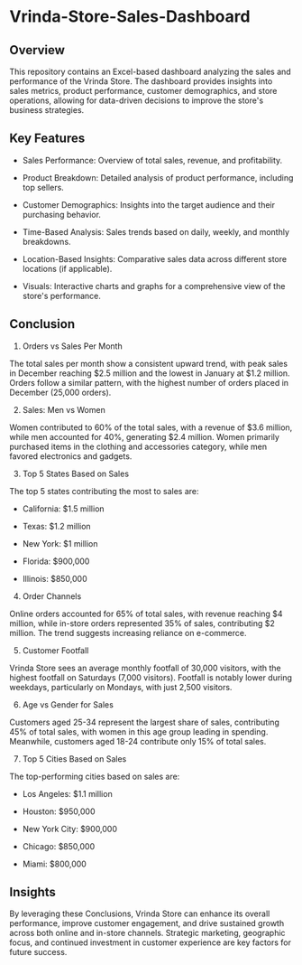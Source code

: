 # Vrinda-Store-Sales-Dashboard

## Overview

This repository contains an Excel-based dashboard analyzing the sales and performance of the Vrinda Store. The dashboard provides insights into sales metrics, product performance, customer demographics, and store operations, allowing for data-driven decisions to improve the store's business strategies.

## Key Features

- Sales Performance: Overview of total sales, revenue, and profitability.

- Product Breakdown: Detailed analysis of product performance, including top sellers.

- Customer Demographics: Insights into the target audience and their purchasing behavior.

- Time-Based Analysis: Sales trends based on daily, weekly, and monthly breakdowns.

- Location-Based Insights: Comparative sales data across different store locations (if applicable).

- Visuals: Interactive charts and graphs for a comprehensive view of the store's performance.

## Conclusion

1. Orders vs Sales Per Month

The total sales per month show a consistent upward trend, with peak sales in December reaching $2.5 million and the lowest in January at $1.2 million. Orders follow a similar pattern, with the highest number of orders placed in December (25,000 orders).

2. Sales: Men vs Women 

Women contributed to 60% of the total sales, with a revenue of $3.6 million, while men accounted for 40%, generating $2.4 million. Women primarily purchased items in the clothing and accessories category, while men favored electronics and gadgets.

3. Top 5 States Based on Sales

The top 5 states contributing the most to sales are:

  - California: $1.5 million
    
  - Texas: $1.2 million
    
  - New York: $1 million
    
  - Florida: $900,000
    
  - Illinois: $850,000

4. Order Channels

Online orders accounted for 65% of total sales, with revenue reaching $4 million, while in-store orders represented 35% of sales, contributing $2 million. The trend suggests increasing reliance on e-commerce.

5. Customer Footfall

Vrinda Store sees an average monthly footfall of 30,000 visitors, with the highest footfall on Saturdays (7,000 visitors). Footfall is notably lower during weekdays, particularly on Mondays, with just 2,500 visitors.

6. Age vs Gender for Sales

Customers aged 25-34 represent the largest share of sales, contributing 45% of total sales, with women in this age group leading in spending. Meanwhile, customers aged 18-24 contribute only 15% of total sales.

7. Top 5 Cities Based on Sales

The top-performing cities based on sales are:

  - Los Angeles: $1.1 million
    
  - Houston: $950,000
    
  - New York City: $900,000
    
  - Chicago: $850,000
    
  - Miami: $800,000

## Insights

By leveraging these Conclusions, Vrinda Store can enhance its overall performance, improve customer engagement, and drive sustained growth across both online and in-store channels. Strategic marketing, geographic focus, and continued investment in customer experience are key factors for future success.
